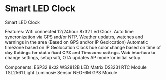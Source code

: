 # Smart LED Clock
Smart LED Clock

Features:
Wifi connected 12/24hour 8x32 Led Clock.
Auto time syncronization via GPS and/or NTP.
Weather updates, watches and warnings in the area (Based on GPS and/or IP Geolocation)
Automatic timezone based on IP Geolocation
Clock hue color change based on time of day
Settings for static fixed GPS and Timezone settings.
Web interface to change settings, setup wifi, OTA updates
AP mode for initial setup.

Components:
ESP32
8x32 WS2812B LED Matrix
DS3231 RTC Module
TSL2561 Light Luminosiy Sensor
NEO-6M GPS Module



